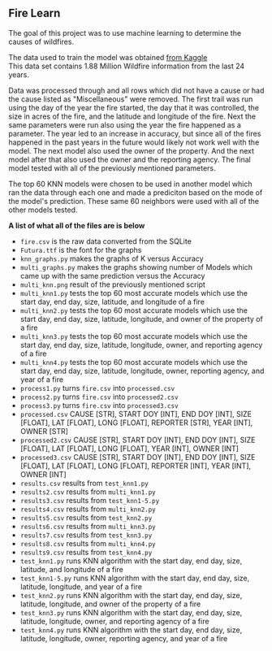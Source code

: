 ## Fire Learn
The goal of this project was to use machine learning to determine the causes of wildfires.

The data used to train the model was obtained [from Kaggle](https://www.kaggle.com/rtatman/188-million-us-wildfires)  
This data set contains 1.88 Million Wildfire information from the last 24 years.

Data was processed through and all rows which did not have a cause or had the cause listed as "Miscellaneous" were removed. The first trail was run using the day of the year the fire started, the day that it was controlled, the size in acres of the fire, and the latitude and longitude of the fire. Next the same parameters were run also using the year the fire happened as a parameter. The year led to an increase in accuracy, but since all of the fires happened in the past years in the future would likely not work well with the model. The next model also used the owner of the property. And the next model after that also used the owner and the reporting agency. The final model tested with all of the previously mentioned parameters.

The top 60 KNN models were chosen to be used in another model which ran the data through each one and made a prediciton based on the mode of the model's prediction. These same 60 neighbors were used with all of the other models tested.

**A list of what all of the files are is below**

* `fire.csv` is the raw data converted from the SQLite  
* `Futura.ttf` is the font for the graphs  
* `knn_graphs.py` makes the graphs of K versus Accuracy  
* `multi_graphs.py` makes the graphs showing number of Models which came up with the same prediction versus the Accuracy  
* `multi_knn.png` result of the previously mentioned script  
* `multi_knn1.py` tests the top 60 most accurate models which use the start day, end day, size, latitude, and longitude of a fire  
* `multi_knn2.py` tests the top 60 most accurate models which use the start day, end day, size, latitude, longitude, and owner of the property of a fire  
* `multi_knn3.py` tests the top 60 most accurate models which use the start day, end day, size, latitude, longitude, owner, and reporting agency of a fire  
* `multi_knn4.py` tests the top 60 most accurate models which use the start day, end day, size, latitude, longitude, owner, reporting agency, and year of a fire  
* `process1.py` turns `fire.csv` into `processed.csv` 
* `process2.py` turns `fire.csv` into `processed2.csv`  
* `process3.py` turns `fire.csv` into `processed3.csv`  
* `processed.csv` CAUSE [STR], START DOY [INT], END DOY [INT], SIZE [FLOAT], LAT [FLOAT], LONG [FLOAT], REPORTER [STR], YEAR [INT], OWNER [STR]  
* `processed2.csv` CAUSE [STR], START DOY [INT], END DOY [INT], SIZE [FLOAT], LAT [FLOAT], LONG [FLOAT], YEAR [INT], OWNER [INT]  
* `processed3.csv` CAUSE [STR], START DOY [INT], END DOY [INT], SIZE [FLOAT], LAT [FLOAT], LONG [FLOAT], REPORTER [INT], YEAR [INT], OWNER [INT]  
* `results.csv` results from `test_knn1.py`
* `results2.csv` results from `multi_knn1.py`  
* `results3.csv` results from `test_knn1-5.py`  
* `results4.csv` results from `multi_knn2.py`  
* `results5.csv` results from `test_knn2.py`  
* `results6.csv` results from `multi_knn3.py`  
* `results7.csv` results from `test_knn3.py`  
* `results8.csv` results from `multi_knn4.py`  
* `results9.csv` results from `test_knn4.py`  
* `test_knn1.py` runs KNN algorithm with the start day, end day, size, latitude, and longitude of a fire  
* `test_knn1-5.py` runs KNN algorithm with the start day, end day, size, latitude, longitude, and year of a fire  
* `test_knn2.py` runs KNN algorithm with the start day, end day, size, latitude, longitude, and owner of the property of a fire  
* `test_knn3.py` runs KNN algorithm with the start day, end day, size, latitude, longitude, owner, and reporting agency of a fire  
* `test_knn4.py` runs KNN algorithm with the start day, end day, size, latitude, longitude, owner, reporting agency, and year of a fire  
